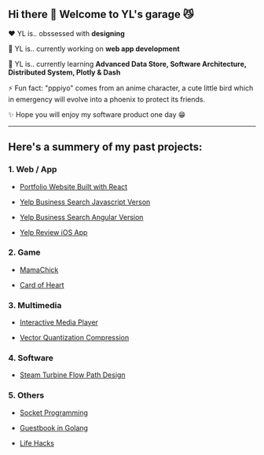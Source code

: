 ## Hi there 👋 Welcome to YL's garage :smirk_cat:

:heart:  YL is.. obssessed with **designing**

🔭  YL is.. currently working on **web app development**

🌱  YL is.. currently learning **Advanced Data Store, Software Architecture, Distributed System, Plotly & Dash**

⚡  Fun fact: "pppiyo" comes from an anime character, a cute little bird which in emergency will evolve into a phoenix to protect its friends.

✨  Hope you will enjoy my software product one day :grin:

---

## Here's a summery of my past projects:
### 1. Web / App
- [Portfolio Website Built with React](https://github.com/pppiyo/WebDevelopment/tree/master/Portfolio_Website)

- [Yelp Business Search Javascript Verson](https://github.com/pppiyo/Yelp_Business_Search_Vanilla_JS)

- [Yelp Business Search Angular Version](https://github.com/pppiyo/Yelp_Business_Search_Angular)

- [Yelp Review iOS App](https://github.com/pppiyo/Yelp_Business_Review_iOS)

### 2. Game
- [MamaChick](https://github.com/pppiyo/MamaChick_v2.0)

- [Card of Heart](https://mariellebrady.itch.io/cards-of-heart)

### 3. Multimedia
- [Interactive Media Player](https://github.com/pppiyo/Interactive_Media_Player)

- [Vector Quantization Compression](https://github.com/pppiyo/Vector_Quantization_Compression)

### 4. Software
- [Steam Turbine Flow Path Design](https://github.com/pppiyo/STFPD)

### 5. Others
- [Socket Programming](https://github.com/pppiyo/Socket)

- [Guestbook in Golang](https://github.com/pppiyo/Guestbook)

- [Life Hacks](https://github.com/pppiyo/LifeHacks)



<!--
⚡ Fun fact: The goofy name "pppiyo" comes from an anime character who in emergency will evolve into a phoenix to protect its friends. Like Pichachu, the language it speaks is simply the word "piyo".
[image](https://github.com/pppiyo/pppiyo/assets/31379013/c3d67870-1103-40c3-8a67-acaf1486e3fe)-->



<!--
**pppiyo/pppiyo** is a ✨ _special_ ✨ repository because its `README.md` (this file) appears on your GitHub profile.

Here are some ideas to get you started:

- 🔭 I’m currently working on ...
- 🌱 I’m currently learning ...
- 👯 I’m looking to collaborate on ...
- 🤔 I’m looking for help with ...
- 💬 Ask me about ...
- 📫 How to reach me: ...
- 😄 Pronouns: ...
- 
-->
